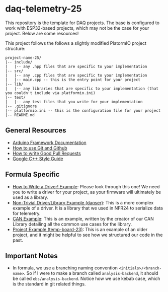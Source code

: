 # daq-telemetry-25

This repository is the template for DAQ projects. The base is configured to work with ESP32-based projects, which may not be the case for your project. Below are some resources!

This project follows the follows a slightly modified PlatormIO project structure:
```
project-name-25/
|-- include/
|   |-- any .hpp files that are specific to your implementation
|-- src/
|   |-- any .cpp files that are specific to your implementation
|   |-- main.cpp -- this is the entry point for your project
|-- lib/
|   |-- any libraries that are specific to your implementation (that you couldn't include via platformio.ini)
|-- test/
|   |-- any test files that you write for your implementation
|-- .gitignore
|-- platformio.ini -- this is the configuration file for your project
|-- README.md
```


## General Resources
* [Arduino Framework Documentation](https://www.arduino.cc/reference/en/)
* [How to use Git and Github](https://product.hubspot.com/blog/git-and-github-tutorial-for-beginners)
* [How to write Good Pull Requests](https://developers.google.com/blockly/guides/contribute/get-started/write_a_good_pr)
* [Google C++ Style Guide](https://google.github.io/styleguide/cppguide.html)

## Formula Specific
* [How to Write a Driver! Example](https://github.com/NU-Formula-Racing/daq-driver-example-25): Please look through this one! We need you to write a driver for your project, as your firmware will ultimately be used as a library.
* [Non-Trivial Driver/Library Example (daqser)](https://github.com/NU-Formula-Racing/daq-serializer-24): This is a more complex example of a driver. It is a library that we used in NFR24 to serialize data for telemetry.
* [CAN Example](https://github.com/NU-Formula-Racing/CAN_Interface_Demo/blob/main/src/main.cpp): This is an example, written by the creator of our CAN Library detailing all the common use cases for the library.
* [Project Example (temp-board-23)](https://github.com/NU-Formula-Racing/daq-firmware-23/blob/jm/daqTemp/src/main.cpp): This is an example of an older project, and it might be helpful to see how we structured our code in the past.

## Important Notes
* In formula, we use a branching naming convention ```<initials>/<branch-name>```. So if I were to make a branch called ```analysis-backend```, it should be called ```ebs/analysis-backend```. Notice how we use kebab case, which is the standard in git related things.